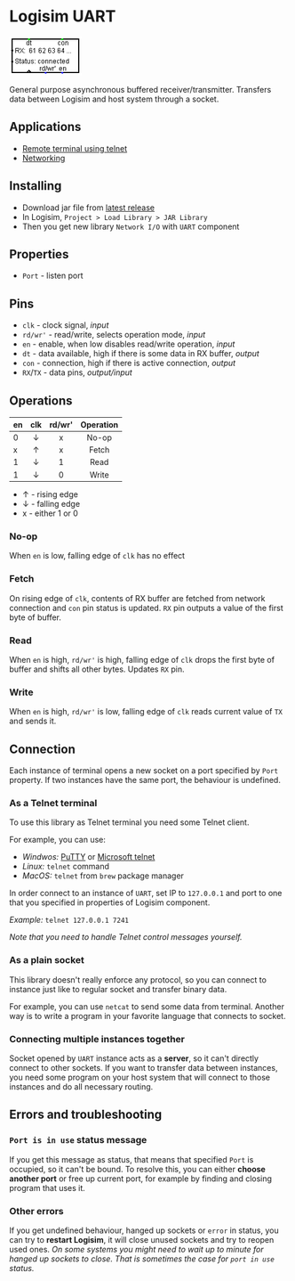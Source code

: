 # Logisim UART

![Symbol](img/symbol.png)

General purpose asynchronous buffered receiver/transmitter.
Transfers data between Logisim and host system through a socket.

## Applications
+ [Remote terminal using telnet ](#as-a-telnet-terminal)
+ [Networking](#as-a-plain-socket)

## Installing

+ Download jar file from [latest release](https://github.com/cdm-processors/logisim-uart/releases/latest)
+ In Logisim, `Project > Load Library > JAR Library`
+ Then you get new library `Network I/O` with `UART` component

## Properties
+ `Port` - listen port

## Pins
+ `clk` - clock signal, _input_
+ `rd/wr'` - read/write, selects operation mode, _input_
+ `en` - enable, when low disables read/write operation, _input_
+ `dt` - data available, high if there is some data in RX buffer, _output_
+ `con` - connection, high if there is active connection, _output_
+ `RX`/`TX` - data pins, _output/input_

## Operations
| en | clk | rd/wr' | Operation | 
|----|:---:|:------:|:---------:|
| 0  |  ↓  |   x    |   No-op   |
| x  |  ↑  |   x    |   Fetch   |
| 1  |  ↓  |   1    |   Read    |
| 1  |  ↓  |   0    |   Write   |
+ ↑ - rising edge
+ ↓ - falling edge
+ x - either 1 or 0

### No-op
When `en` is low, falling edge of `clk` has no effect

### Fetch
On rising edge of `clk`, contents of RX buffer are fetched from network connection and `con` pin status is updated.
`RX` pin outputs a value of the first byte of buffer.

### Read
When `en` is high, `rd/wr'` is high, falling edge of `clk` drops the first byte of buffer and shifts all other bytes.
Updates `RX` pin.

### Write
When `en` is high, `rd/wr'` is low, falling edge of `clk` reads current value of `TX` and sends it.

## Connection
Each instance of terminal opens a new socket on a port specified by `Port` property.
If two instances have the same port, the behaviour is undefined.

### As a Telnet terminal
To use this library as Telnet terminal you need some Telnet client.

For example, you can use:
+ _Windwos:_ [PuTTY](https://www.putty.org/) or [Microsoft telnet](https://www.prajwal.org/how-to-enable-telnet-windows-10/)
+ _Linux:_ `telnet` command
+ _MacOS:_ `telnet` from `brew` package manager

In order connect to an instance of `UART`, set IP to `127.0.0.1` and port to one that you specified in properties of Logisim component.

_Example:_ `telnet 127.0.0.1 7241`

_Note that you need to handle Telnet control messages yourself._

### As a plain socket
This library doesn't really enforce any protocol, so you can connect to instance just like to regular socket and transfer binary data.

For example, you can use `netcat` to send some data from terminal. Another way is to write a program in your favorite language that connects to socket.

### Connecting multiple instances together
Socket opened by `UART` instance acts as a **server**, so it can't directly connect to other sockets.
If you want to transfer data between instances, you need some program on your host system that will connect to those instances and do all necessary routing.

## Errors and troubleshooting

### `Port is in use` status message
If you get this message as status, that means that specified `Port` is occupied, so it can't be bound.
To resolve this, you can either **choose another port** or free up current port, for example by finding and closing program that uses it.

### Other errors
If you get undefined behaviour, hanged up sockets or `error` in status, you can try to **restart Logisim**, it will close unused sockets and try to reopen used ones.
_On some systems you might need to wait up to minute for hanged up sockets to close. That is sometimes the case for `port in use` status._
